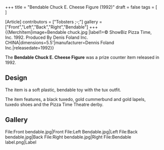 +++
title = "Bendable Chuck E. Cheese Figure (1992)"
draft = false
tags = [ ]

[Article]
contributors = ["Tobsters ;-;"]
gallery = ["Front","Left","Back","Right","Bendable"]
+++
{{MerchItem|image=Bendable chuck.jpg |label1=© ShowBiz Pizza Time, Inc. 1992. Produced By Denis Foland Inc. CHINA|dimensions=5.5'|manufacturer=Dennis Foland Inc.|releasedate=1992}}

The **Bendable Chuck E. Cheese Figure** was a prize counter item released in 1992.

##  Design ## 
The item is a soft plastic, bendable toy with the tux outfit.

The item features, a black tuxedo, gold cummerbund and gold lapels, tuxedo shoes and the Pizza Time Theatre derby.

##  Gallery ## 
<gallery>
File:Front bendable.jpg|Front
File:Left Bendable.jpg|Left
File:Back bendable.jpg|Back
File:Right bendable.jpg|Right
File:Bendable label.png|Label
</gallery>